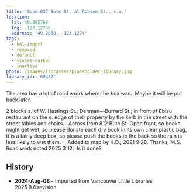 ```yaml
---
title: 'Gone.827 Bute St. at Robson St., s.w.'
location:
  lat: 49.285769
  lng: -123.12736
  address: '49.2858, -123.1274'
tags:
  - kml-import
  - removed
  - defunct
  - violet-marker
  - inactive
photo: /images/libraries/placeholder-library.jpg
library_id: '00432'
---
```

The area has a lot of road wrork where the box was.  Maybe it will be put back later.  

2 blocks s. of W. Hastings St.; Denman—Burrard St.; in front of Ebisu restaurant on the s. edge of their property by the kerb in the street with the street tables and chairs.  
Across from 812 Bute St.
Open front, so books might get wet, so please donate each dry book in its own clear plastic bag.  
It is a fairly deep box, so please push the books to the back so the rain is less likely to wet them.
—Added to map by K.D., 2021 9 28. Thanks, M.S.
Road work noted 2025 3 12.  Is it done?

## History
- **2024-Aug-08** - Imported from Vancouver Little Libraries 2025.8.6.revision
